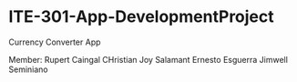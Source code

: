 # ITE-301-App-DevelopmentProject
Currency Converter App

Member:
Rupert Caingal
CHristian Joy Salamant
Ernesto Esguerra
Jimwell Seminiano
